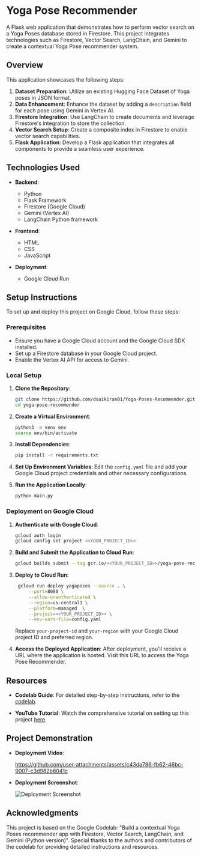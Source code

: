 # Yoga Pose Recommender

A Flask web application that demonstrates how to perform vector search on a Yoga Poses database stored in Firestore. This project integrates technologies such as Firestore, Vector Search, LangChain, and Gemini to create a contextual Yoga Pose recommender system.

## Overview

This application showcases the following steps:

1. **Dataset Preparation**: Utilize an existing Hugging Face Dataset of Yoga poses in JSON format.
2. **Data Enhancement**: Enhance the dataset by adding a `description` field for each pose using Gemini in Vertex AI.
3. **Firestore Integration**: Use LangChain to create documents and leverage Firestore's integration to store the collection.
4. **Vector Search Setup**: Create a composite index in Firestore to enable vector search capabilities.
5. **Flask Application**: Develop a Flask application that integrates all components to provide a seamless user experience.

## Technologies Used

- **Backend**:
  - Python
  - Flask Framework
  - Firestore (Google Cloud)
  - Gemini (Vertex AI)
  - LangChain Python framework

- **Frontend**:
  - HTML
  - CSS
  - JavaScript

- **Deployment**:
  - Google Cloud Run

## Setup Instructions

To set up and deploy this project on Google Cloud, follow these steps:

### Prerequisites

- Ensure you have a Google Cloud account and the Google Cloud SDK installed.
- Set up a Firestore database in your Google Cloud project.
- Enable the Vertex AI API for access to Gemini.

### Local Setup

1. **Clone the Repository**:
   ```bash
   git clone https://github.com/dsaikiran01/Yoga-Poses-Recommender.git
   cd yoga-pose-recommender
   ```

2. **Create a Virtual Environment**:
   ```bash
   python3 -m venv env
   source env/bin/activate
   ```

3. **Install Dependencies**:
   ```bash
   pip install -r requirements.txt
   ```

4. **Set Up Environment Variables**:
   Edit the `config.yaml` file and add your Google Cloud project credentials and other necessary configurations.

5. **Run the Application Locally**:
   ```bash
   python main.py
   ```

### Deployment on Google Cloud

1. **Authenticate with Google Cloud**:
   ```bash
   gcloud auth login
   gcloud config set project <<YOUR_PROJECT_ID>>
   ```

2. **Build and Submit the Application to Cloud Run**:
   ```bash
   gcloud builds submit --tag gcr.io/<<YOUR_PROJECT_ID>>/yoga-pose-recommender
   ```

3. **Deploy to Cloud Run**:
   ```bash
    gcloud run deploy yogaposes --source . \
        --port=8080 \
        --allow-unauthenticated \
        --region=us-central1 \
        --platform=managed  \
        --project=<<YOUR_PROJECT_ID>> \
        --env-vars-file=config.yaml
   ```

   Replace `your-project-id` and `your-region` with your Google Cloud project ID and preferred region.

4. **Access the Deployed Application**:
   After deployment, you'll receive a URL where the application is hosted. Visit this URL to access the Yoga Pose Recommender.

## Resources

- **Codelab Guide**: For detailed step-by-step instructions, refer to the [codelab](https://codelabs.developers.google.com/yoga-pose-firestore-vectorsearch-python?hl=en).

- **YouTube Tutorial**: Watch the comprehensive tutorial on setting up this project [here](https://www.youtube.com/watch?v=i-mLqfttaJ8).

## Project Demonstration

- **Deployment Video**: 

  https://github.com/user-attachments/assets/c43da786-fb62-46bc-9007-c3d982b6041c

- **Deployment Screenshot**:

  ![Deployment Screenshot](https://github.com/user-attachments/assets/3fa5a96c-3e77-47cc-be04-48741760033f)

## Acknowledgments

This project is based on the Google Codelab: "Build a contextual Yoga Poses recommender app with Firestore, Vector Search, LangChain, and Gemini (Python version)". Special thanks to the authors and contributors of the codelab for providing detailed instructions and resources.
